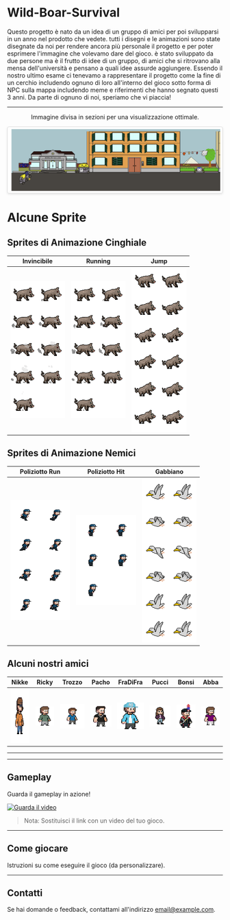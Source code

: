# Wild-Boar-Survival

Questo progetto è nato da un idea di un gruppo di amici per poi svilupparsi in un anno nel prodotto che vedete. tutti i disegni e le animazioni sono state disegnate da noi per rendere ancora più personale il progetto e per poter esprimere l'immagine che volevamo dare del gioco. è stato sviluppato da due persone ma è il frutto di idee di un gruppo, di amici che si ritrovano alla mensa dell'università e pensano a quali idee assurde aggiungere. Essendo il nostro ultimo esame ci tenevamo a rappresentare il progetto come la fine di un cerchio includendo ognuno di loro all'interno del gioco sotto forma di NPC sulla mappa includendo meme e riferimenti che hanno segnato questi 3 anni. Da parte di ognuno di noi, speriamo che vi piaccia!

---

<p style="text-align: center;">Immagine divisa in sezioni per una visualizzazione ottimale.</p>
<div style="display: flex; overflow-x: auto; gap: 5px; padding: 5px; border: 1px solid #ddd; border-radius: 4px; box-shadow: 0 2px 5px rgba(0, 0, 0, 0.1);">
    <img src="Assets/sprite/sfondo/mapOstiense1.png" style="height: auto; width: 100%;">
    <img src="Assets/sprite/sfondo/mapOstiense2.png" style="height: auto; width: 100%;">
    <img src="Assets/sprite/sfondo/mapOstiense3.png" style="height: auto; width: 100%;">
    <img src="Assets/sprite/sfondo/mapOstiense4.png" style="height: auto; width: 100%;">
    <img src="Assets/sprite/sfondo/mapOstiense5.png" style="height: auto; width: 100%;">
</div>

# Alcune Sprite

## Sprites di Animazione Cinghiale

| **Invincibile** | **Running** | **Jump** |
|---------------|------------|------------|
| ![Invincibile](Assets/sprite/sprite%20cinghiale/Invincibile.png) | ![Running](Assets/sprite/sprite%20cinghiale/Running.png) | ![Cop Run](Assets/sprite/sprite%20cinghiale/Jump.png) |

## Sprites di Animazione Nemici

| **Poliziotto Run** | **Poliziotto Hit** | **Gabbiano** |
|---------------|------------|------------|
| ![Run](Assets/sprite/sprite%20cinghiale/CopRun%202.png) | ![Hit](Assets/sprite/sprite%20cinghiale/CopHit.png) | ![Gabbiano](Assets/sprite/altre%20sprite/Image.png) |

## Alcuni nostri amici

| **Nikke** | **Ricky** | **Trozzo** | **Pacho** | **FraDiFra** | **Pucci** | **Bonsi** | **Abba** |
|----------|----------|----------|----------|----------|----------|----------|----------|
| <img src="Assets/sprite/persone/Personaggio%20x10.png" width="128" height="128"> | ![Ricky](Assets/sprite/persone/Untitled%2030.png) | ![Trozzo](Assets/sprite/persone/trozzo.png) | ![Pacho](Assets/sprite/persone/pacho.png) | ![FraDiFra](Assets/sprite/persone/fradifra.png) | ![Pucci](Assets/sprite/persone/pucci.png) | ![Bonsi](Assets/sprite/persone/bonsi.png) | ![Abba](Assets/sprite/persone/abba.png) |




---
---

## Gameplay

Guarda il gameplay in azione!

[![Guarda il video](https://img.youtube.com/vi/dQw4w9WgXcQ/0.jpg)](https://www.youtube.com/watch?v=dQw4w9WgXcQ)

> Nota: Sostituisci il link con un video del tuo gioco.

---



## Come giocare

Istruzioni su come eseguire il gioco (da personalizzare).

---

## Contatti

Se hai domande o feedback, contattami all'indirizzo [email@example.com](mailto:email@example.com).
